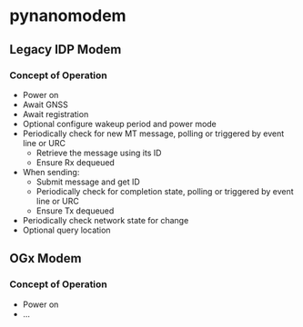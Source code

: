 # pynanomodem

## Legacy IDP Modem

### Concept of Operation

* Power on
* Await GNSS
* Await registration
* Optional configure wakeup period and power mode
* Periodically check for new MT message, polling or triggered by event line
or URC
    * Retrieve the message using its ID
    * Ensure Rx dequeued
* When sending:
    * Submit message and get ID
    * Periodically check for completion state, polling or triggered by event
    line or URC
    * Ensure Tx dequeued
* Periodically check network state for change
* Optional query location

## OGx Modem

### Concept of Operation

* Power on
* ...
